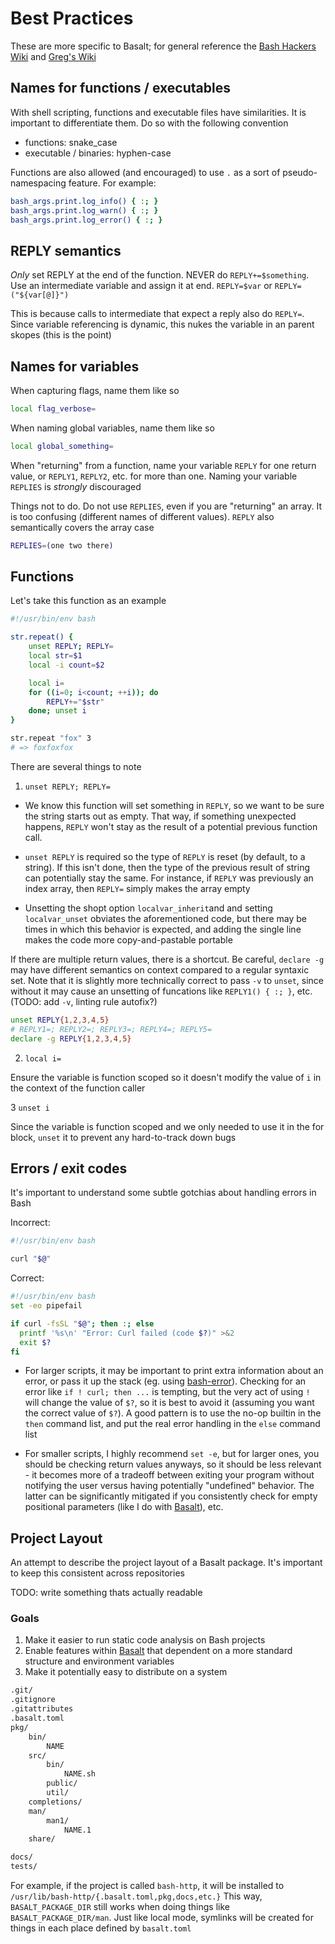 # Best Practices

These are more specific to Basalt; for general reference the [Bash Hackers Wiki](https://wiki.bash-hackers.org/doku.php) and [Greg's Wiki](https://mywiki.wooledge.org)

## Names for functions / executables

With shell scripting, functions and executable files have similarities. It is important to differentiate them. Do so with the following convention

- functions: snake_case
- executable / binaries: hyphen-case

Functions are also allowed (and encouraged) to use `.` as a sort of pseudo-namespacing feature. For example:

```sh
bash_args.print.log_info() { :; }
bash_args.print.log_warn() { :; }
bash_args.print.log_error() { :; }
```

## REPLY semantics

_Only_ set REPLY at the end of the function. NEVER do `REPLY+=$something`. Use an intermediate variable and assign it at end. `REPLY=$var` or `REPLY=("${var[@]}")`

This is because calls to intermediate that expect a reply also do `REPLY=`. Since variable referencing is dynamic, this nukes the variable in an parent skopes (this is the point)

## Names for variables

When capturing flags, name them like so

```sh
local flag_verbose=
```

When naming global variables, name them like so

```sh
local global_something=
```

When "returning" from a function, name your variable `REPLY` for one return value, or `REPLY1`, `REPLY2`, etc. for more than one. Naming your variable `REPLIES` is _strongly_ discouraged

Things not to do. Do not use `REPLIES`, even if you are "returning" an array. It is too confusing (different names of different values). `REPLY` also semantically covers the array case

```sh
REPLIES=(one two there)
```

## Functions

Let's take this function as an example

```sh
#!/usr/bin/env bash

str.repeat() {
	unset REPLY; REPLY=
	local str=$1
	local -i count=$2

	local i=
	for ((i=0; i<count; ++i)); do
		REPLY+="$str"
	done; unset i
}

str.repeat "fox" 3
# => foxfoxfox
```

There are several things to note

1. `unset REPLY; REPLY=`

- We know this function will set something in `REPLY`, so we want to be sure the string starts out as empty. That way, if something unexpected happens, `REPLY` won't stay as the result of a potential previous function call.

- `unset REPLY` is required so the type of `REPLY` is reset (by default, to a string). If this isn't done, then the type of the previous result of string can potentially stay the same. For instance, if `REPLY` was previously an index array, then `REPLY=` simply makes the array empty

- Unsetting the shopt option `localvar_inherit`and and setting `localvar_unset` obviates the aforementioned code, but there may be times in which this behavior is expected, and adding the single line makes the code more copy-and-pastable portable

If there are multiple return values, there is a shortcut. Be careful, `declare -g` may have different semantics on context compared to a regular syntaxic set. Note that it is slightly more technically correct to pass `-v` to `unset`, since without it may cause an unsetting of funcations like `REPLY1() { :; }`, etc. (TODO: add `-v`, linting rule autofix?)

```sh
unset REPLY{1,2,3,4,5}
# REPLY1=; REPLY2=; REPLY3=; REPLY4=; REPLY5=
declare -g REPLY{1,2,3,4,5}
```

2. `local i=`

Ensure the variable is function scoped so it doesn't modify the value of `i` in the context of the function caller

3 `unset i`

Since the variable is function scoped and we only needed to use it in the for block, `unset` it to prevent any hard-to-track down bugs

## Errors / exit codes

It's important to understand some subtle gotchias about handling errors in Bash

Incorrect:

```sh
#!/usr/bin/env bash

curl "$@"
```

Correct:

```sh
#!/usr/bin/env bash
set -eo pipefail

if curl -fsSL "$@"; then :; else
  printf '%s\n' "Error: Curl failed (code $?)" >&2
  exit $?
fi
```

- For larger scripts, it may be important to print extra information about an error, or pass it up the stack (eg. using [bash-error](https://github.com/hyperupcall/bash-error)). Checking for an error like `if ! curl; then ...` is tempting, but the very act of using `!` will change the value of `$?`, so it is best to avoid it (assuming you want the correct value of `$?`). A good pattern is to use the no-op builtin in the `then` command list, and put the real error handling in the `else` command list

- For smaller scripts, I highly recommend `set -e`, but for larger ones, you should be checking return values anyways, so it should be less relevant - it becomes more of a tradeoff between exiting your program without notifying the user versus having potentially "undefined" behavior. The latter can be significantly mitigated if you consistently check for empty positional parameters (like I do with [Basalt](https://github.com/hyperupcall/basalt)), etc.

## Project Layout

An attempt to describe the project layout of a Basalt package. It's important to keep this consistent across repositories

TODO: write something thats actually readable

### Goals

1. Make it easier to run static code analysis on Bash projects
2. Enable features within [Basalt](https://github.com/hyperupcall/basalt) that dependent on a more standard structure and environment variables
3. Make it potentially easy to distribute on a system

```txt
.git/
.gitignore
.gitattributes
.basalt.toml
pkg/
    bin/
        NAME
    src/
        bin/
            NAME.sh
        public/
        util/
    completions/
    man/
        man1/
            NAME.1
    share/

docs/
tests/
```

For example, if the project is called `bash-http`, it will be installed to `/usr/lib/bash-http/{.basalt.toml,pkg,docs,etc.}` This way, `BASALT_PACKAGE_DIR` still works when doing things like `BASALT_PACKAGE_DIR/man`. Just like local mode, symlinks will be created for things in each place defined by `basalt.toml`
